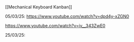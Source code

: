 [[Mechanical Keyboard Kanban]]

05/03/25:
https://www.youtube.com/watch?v=dpd4y-xZGN0

https://www.youtube.com/watch?v=iv__343ZwE0

25/03/25:
